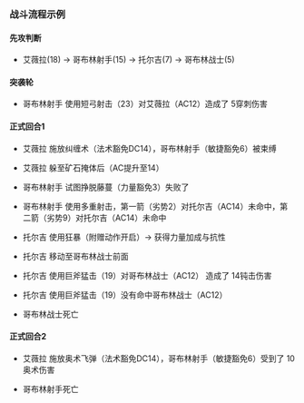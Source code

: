 ### 战斗流程示例

#### 先攻判断
- 艾薇拉(18) → 哥布林射手(15) → 托尔吉(7) → 哥布林战士(5)

#### 突袭轮
- 哥布林射手 使用短弓射击（23）对艾薇拉（AC12）造成了 5穿刺伤害

#### 正式回合1
- 艾薇拉 施放纠缠术（法术豁免DC14），哥布林射手（敏捷豁免6）被束缚
- 艾薇拉 躲至矿石掩体后（AC提升至14）

- 哥布林射手 试图挣脱藤蔓（力量豁免3）失败了
- 哥布林射手 使用多重射击，第一箭（劣势2）对托尔吉（AC14）未命中，第二箭（劣势9）对托尔吉（AC14）未命中

- 托尔吉 使用狂暴（附赠动作开启）→ 获得力量加成与抗性
- 托尔吉 移动至哥布林战士前面
- 托尔吉 使用巨斧猛击（19）对哥布林战士（AC12） 造成了 14钝击伤害
- 托尔吉 使用巨斧猛击（19）没有命中哥布林战士（AC12）

- 哥布林战士死亡

#### 正式回合2
- 艾薇拉 施放奥术飞弹（法术豁免DC14），哥布林射手（敏捷豁免6）受到了 10奥术伤害

- 哥布林射手死亡